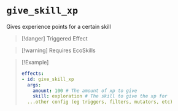 # `give_skill_xp`

Gives experience points for a certain skill

> [!danger] Triggered Effect

> [!warning] Requires EcoSkills

> [!Example]
> ```yaml
> effects:
> - id: give_skill_xp
>   args:
>     amount: 100 # The amount of xp to give
>     skill: exploration # The skill to give the xp for
>   ...other config (eg triggers, filters, mutators, etc)
> ```
